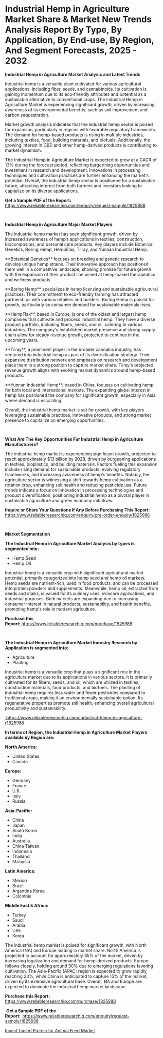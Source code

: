 <p><h1>Industrial Hemp in Agriculture Market Share & Market New Trends Analysis Report By Type, By Application, By End-use, By Region, And Segment Forecasts, 2025 - 2032</h1></p><p><strong>Industrial Hemp in Agriculture Market Analysis and Latest Trends</strong></p>
<p><p>Industrial hemp is a versatile plant cultivated for various agricultural applications, including fiber, seeds, and cannabinoids. Its cultivation is gaining momentum due to its eco-friendly attributes and potential as a sustainable alternative to conventional crops. The Industrial Hemp in Agriculture Market is experiencing significant growth, driven by increasing awareness of its environmental benefits, such as soil improvement and carbon sequestration.</p><p>Market growth analysis indicates that the industrial hemp sector is poised for expansion, particularly in regions with favorable regulatory frameworks. The demand for hemp-based products is rising in multiple industries, including textiles, food, building materials, and biofuels. Additionally, the growing interest in CBD and other hemp-derived products is contributing to market dynamism. </p><p>The Industrial Hemp in Agriculture Market is expected to grow at a CAGR of 13% during the forecast period, reflecting burgeoning opportunities and investment in research and development. Innovations in processing techniques and cultivation practices are further enhancing the market's potential. Overall, the industrial hemp sector is positioned for a sustainable future, attracting interest from both farmers and investors looking to capitalize on its diverse applications.</p></p>
<p><strong>Get a Sample PDF of the Report:&nbsp;</strong> <a href="https://www.reliableresearchiq.com/enquiry/request-sample/1825988?utm_campaign=2883&utm_medium=2&utm_source=Github&utm_content=ia&utm_term=30032025&utm_id=industrial-hemp-in-agriculture">https://www.reliableresearchiq.com/enquiry/request-sample/1825988</a></p>
<p>&nbsp;</p>
<p><strong>Industrial Hemp in Agriculture Major Market Players</strong></p>
<p><p>The industrial hemp market has seen significant growth, driven by increased awareness of hemp’s applications in textiles, construction, biocomposites, and personal care products. Key players include Botanical Genetics, Boring Hemp, HempFlax, Tilray, and Yunnan Industrial Hemp.</p><p>**Botanical Genetics** focuses on breeding and genetic research to develop unique hemp strains. Their innovative approach has positioned them well in a competitive landscape, showing promise for future growth with the expansion of their product line aimed at hemp-based therapeutics and wellness products.</p><p>**Boring Hemp** specializes in hemp licensing and sustainable agricultural practices. Their commitment to eco-friendly farming has attracted partnerships with various retailers and builders. Boring Hemp is poised for growth, particularly as consumer demand for sustainable materials rises.</p><p>**HempFlax**, based in Europe, is one of the oldest and largest hemp companies that cultivate and process industrial hemp. They have a diverse product portfolio, including fibers, seeds, and oil, catering to various industries. The company's established market presence and strong supply chain allow for steady revenue growth, projected to continue in the upcoming years.</p><p>**Tilray**, a prominent player in the broader cannabis industry, has ventured into industrial hemp as part of its diversification strategy. Their expansive distribution network and emphasis on research and development place them in a strong position to capture market share. Tilray's projected revenue growth aligns with evolving market dynamics around hemp-based products.</p><p>**Yunnan Industrial Hemp**, based in China, focuses on cultivating hemp for both local and international markets. The expanding global interest in hemp has positioned the company for significant growth, especially in Asia where demand is escalating.</p><p>Overall, the industrial hemp market is set for growth, with key players leveraging sustainable practices, innovative products, and strong market presence to capitalize on emerging opportunities.</p></p>
<p>&nbsp;</p>
<p><strong>What Are The Key Opportunities For Industrial Hemp in Agriculture Manufacturers?</strong></p>
<p><p>The industrial hemp market is experiencing significant growth, projected to reach approximately $13 billion by 2028, driven by burgeoning applications in textiles, bioplastics, and building materials. Factors fueling this expansion include rising demand for sustainable products, evolving regulatory frameworks, and increasing awareness of hemp's benefits. Notably, the agriculture sector is witnessing a shift towards hemp cultivation as a rotation crop, enhancing soil health and reducing pesticide use. Future trends indicate a focus on innovation in processing technologies and product diversification, positioning industrial hemp as a pivotal player in sustainable agriculture and green economy initiatives.</p></p>
<p><strong>Inquire or Share Your Questions If Any Before Purchasing This Report:</strong> <a href="https://www.reliableresearchiq.com/enquiry/pre-order-enquiry/1825988?utm_campaign=2883&utm_medium=2&utm_source=Github&utm_content=ia&utm_term=30032025&utm_id=industrial-hemp-in-agriculture">https://www.reliableresearchiq.com/enquiry/pre-order-enquiry/1825988</a></p>
<p>&nbsp;</p>
<p><strong>Market Segmentation</strong></p>
<p><strong>The Industrial Hemp in Agriculture Market Analysis by types is segmented into:</strong></p>
<p><ul><li>Hemp Seed</li><li>Hemp Oil</li></ul></p>
<p><p>Industrial hemp is a versatile crop with significant agricultural market potential, primarily categorized into hemp seed and hemp oil markets. Hemp seeds are nutrient-rich, used in food products, and can be processed into protein powders and supplements. Meanwhile, hemp oil, extracted from seeds and stalks, is valued for its culinary uses, skincare applications, and industrial purposes. Both markets are expanding due to increasing consumer interest in natural products, sustainability, and health benefits, promoting hemp's role in modern agriculture.</p></p>
<p><strong>Purchase this Report:&nbsp;</strong><a href="https://www.reliableresearchiq.com/purchase/1825988?utm_campaign=2883&utm_medium=2&utm_source=Github&utm_content=ia&utm_term=30032025&utm_id=industrial-hemp-in-agriculture">https://www.reliableresearchiq.com/purchase/1825988</a></p>
<p>&nbsp;</p>
<p><strong>The Industrial Hemp in Agriculture Market Industry Research by Application is segmented into:</strong></p>
<p><ul><li>Agriculture</li><li>Planting</li></ul></p>
<p><p>Industrial hemp is a versatile crop that plays a significant role in the agriculture market due to its applications in various sectors. It is primarily cultivated for its fibers, seeds, and oil, which are utilized in textiles, construction materials, food products, and biofuels. The planting of industrial hemp requires less water and fewer pesticides compared to traditional crops, making it an environmentally sustainable option. Its regenerative properties promote soil health, enhancing overall agricultural productivity and sustainability.</p></p>
<p><a href="https://www.reliableresearchiq.com/industrial-hemp-in-agriculture-r1825988?utm_campaign=2883&utm_medium=2&utm_source=Github&utm_content=ia&utm_term=30032025&utm_id=industrial-hemp-in-agriculture">&nbsp;https://www.reliableresearchiq.com/industrial-hemp-in-agriculture-r1825988</a></p>
<p><strong>In terms of Region, the Industrial Hemp in Agriculture Market Players available by Region are:</strong></p>
<p>
    <p> <strong> North America: </strong>
        <ul>
            <li>United States</li>
            <li>Canada</li>
        </ul>
        </p> 
    <p> <strong> Europe: </strong>
        <ul>
            <li>Germany</li>
            <li>France</li>
            <li>U.K.</li>
            <li>Italy</li>
            <li>Russia</li>
        </ul>
        </p> 
    <p> <strong> Asia-Pacific: </strong>
        <ul>
            <li>China</li>
            <li>Japan</li>
            <li>South Korea</li>
            <li>India</li>
            <li>Australia</li>
            <li>China Taiwan</li>
            <li>Indonesia</li>
            <li>Thailand</li>
            <li>Malaysia</li>
        </ul>
        </p> 
    <p> <strong> Latin America: </strong>
        <ul>
            <li>Mexico</li>
            <li>Brazil</li>
            <li>Argentina Korea</li>
            <li>Colombia</li>
        </ul>
        </p> 
    <p> <strong> Middle East & Africa: </strong>
        <ul>
            <li>Turkey</li>
            <li>Saudi</li>
            <li>Arabia</li>
            <li>UAE</li>
            <li>Korea</li>
        </ul>
    </p>
    </p>
<p><p>The industrial hemp market is poised for significant growth, with North America (NA) and Europe leading in market share. North America is projected to account for approximately 35% of the market, driven by increasing legalization and demand for hemp-derived products. Europe follows closely, holding around 30% due to emerging regulations favoring cultivation. The Asia-Pacific (APAC) region is expected to grow rapidly, reaching 20%, while China is anticipated to capture 15% of the market, driven by its extensive agricultural base. Overall, NA and Europe are expected to dominate the industrial hemp market landscape.</p></p>
<p><strong>Purchase this Report: </strong><a href="https://www.reliableresearchiq.com/purchase/1825988?utm_campaign=2883&utm_medium=2&utm_source=Github&utm_content=ia&utm_term=30032025&utm_id=industrial-hemp-in-agriculture">https://www.reliableresearchiq.com/purchase/1825988</a></p>
<p>&nbsp;<strong>Get a Sample PDF of the Report:&nbsp;&nbsp;</strong><a href="https://www.reliableresearchiq.com/enquiry/request-sample/1825988?utm_campaign=2883&utm_medium=2&utm_source=Github&utm_content=ia&utm_term=30032025&utm_id=industrial-hemp-in-agriculture">https://www.reliableresearchiq.com/enquiry/request-sample/1825988</a></p>
<p><strong></strong></p>
<p><p><a href="https://github.com/ezahdyre/Market-Research-Report-List-1/blob/main/insect-based-protein-for-animal-feed-market.md?utm_campaign=2883&utm_medium=2&utm_source=Github&utm_content=ia&utm_term=30032025&utm_id=industrial-hemp-in-agriculture">Insect-based Protein for Animal Feed Market</a></p></p>